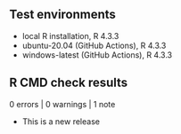## Test environments
* local R installation, R 4.3.3
* ubuntu-20.04 (GitHub Actions), R 4.3.3
* windows-latest (GitHub Actions), R 4.3.3

## R CMD check results

0 errors | 0 warnings | 1 note

* This is a new release

